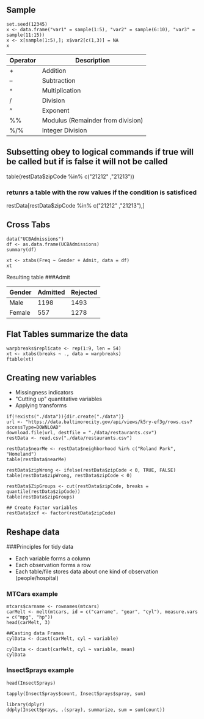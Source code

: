 ## Sample

```{R}
set.seed(12345)
x <- data.frame("var1" = sample(1:5), "var2" = sample(6:10), "var3" = sample(11:15))
x <- x[sample(1:5),]; x$var2[c(1,3)] = NA
x
```

Operator| Description
---|---
+|Addition
– |Subtraction
`*`	|Multiplication
/ |Division
^ |Exponent
%% |Modulus (Remainder from division)
%/% |Integer Division


## Subsetting obey to logical commands if true will be called but if is false it will not be called

table(restData$zipCode %in% c("21212" ,"21213"))


### retunrs a table with the row values if the condition is satisficed
restData[restData$zipCode %in% c("21212" ,"21213"),]

## Cross Tabs
```{R}
data("UCBAdmissions")
df <- as.data.frame(UCBAdmissions)
summary(df)

xt <- xtabs(Freq ~ Gender + Admit, data = df)
xt
```
Resulting table
###Admit

Gender| Admitted| Rejected
---|---|---
Male|1198|1493
Female|557|1278


## Flat Tables summarize the data 
```{R}
warpbreaks$replicate <- rep(1:9, len = 54)
xt <- xtabs(breaks ~ ., data = warpbreaks)
ftable(xt)
```

## Creating new variables

- Missingness indicators
- "Cutting up" quantitative variables
- Applying transforms

```{R}
if(!exists("./data")){dir.create("./data")}
url <- "https://data.baltimorecity.gov/api/views/k5ry-ef3g/rows.csv?accessType=DOWNLOAD"
download.file(url, destfile = "./data/restaurants.csv")
restData <- read.csv("./data/restaurants.csv")

restData$nearMe <- restData$neighborhood %in% c("Roland Park", "Homeland")
table(restData$nearMe)

restData$zipWrong <- ifelse(restData$zipCode < 0, TRUE, FALSE)
table(restData$zipWrong, restData$zipCode < 0)

restData$ZipGroups <- cut(restData$zipCode, breaks = quantile(restData$zipCode))
table(restData$zipGroups)

## Create Factor variables
restData$zcf <- factor(restData$zipCode)

```

## Reshape data
###Principles for tidy data
- Each variable forms a column
- Each observation forms a row
- Each table/file stores data about one kind of observation (people/hospital)

### MTCars example
```{R}
mtcars$carname <- rownames(mtcars)
carMelt <- melt(mtcars, id = c("carname", "gear", "cyl"), measure.vars = c("mpg", "hp"))
head(carMelt, 3)

##Casting data Frames
cylData <- dcast(carMelt, cyl ~ variable)

cylData <- dcast(carMelt, cyl ~ variable, mean)
cylData
```

### InsectSprays example
```{R}
head(InsectSprays)

tapply(InsectSprays$count, InsectSprays$spray, sum)

library(dplyr)
ddply(InsectSprays, .(spray), summarize, sum = sum(count))
```
